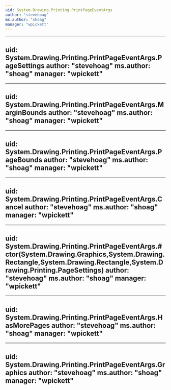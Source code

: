 ```yaml
---
uid: System.Drawing.Printing.PrintPageEventArgs
author: "stevehoag"
ms.author: "shoag"
manager: "wpickett"
---
```


---
uid: System.Drawing.Printing.PrintPageEventArgs.PageSettings
author: "stevehoag"
ms.author: "shoag"
manager: "wpickett"
---

---
uid: System.Drawing.Printing.PrintPageEventArgs.MarginBounds
author: "stevehoag"
ms.author: "shoag"
manager: "wpickett"
---

---
uid: System.Drawing.Printing.PrintPageEventArgs.PageBounds
author: "stevehoag"
ms.author: "shoag"
manager: "wpickett"
---

---
uid: System.Drawing.Printing.PrintPageEventArgs.Cancel
author: "stevehoag"
ms.author: "shoag"
manager: "wpickett"
---

---
uid: System.Drawing.Printing.PrintPageEventArgs.#ctor(System.Drawing.Graphics,System.Drawing.Rectangle,System.Drawing.Rectangle,System.Drawing.Printing.PageSettings)
author: "stevehoag"
ms.author: "shoag"
manager: "wpickett"
---

---
uid: System.Drawing.Printing.PrintPageEventArgs.HasMorePages
author: "stevehoag"
ms.author: "shoag"
manager: "wpickett"
---

---
uid: System.Drawing.Printing.PrintPageEventArgs.Graphics
author: "stevehoag"
ms.author: "shoag"
manager: "wpickett"
---
